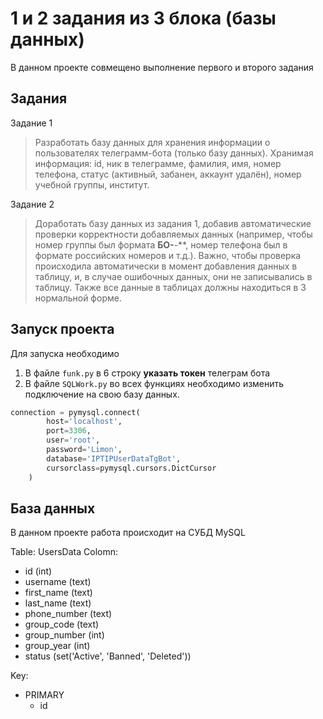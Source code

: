 # 1 и 2 задания из 3 блока (базы данных)

В данном проекте совмещено выполнение первого и второго задания
## Задания #
Задание 1
> Разработать базу данных для хранения информации о пользователях телеграмм-бота (только базу данных). Хранимая информация: id, ник в телеграмме, фамилия, имя, номер телефона, статус (активный, забанен, аккаунт удалён), номер учебной группы, институт.

Задание 2
> Доработать базу данных из задания 1, добавив автоматические проверки корректности добавляемых данных (например, чтобы номер группы был формата **БО-**-**, номер телефона был в формате российских номеров и т.д.). Важно, чтобы проверка происходила автоматически в момент добавления данных в таблицу, и, в случае ошибочных данных, они не записывались в таблицу. Также все данные в таблицах должны находиться в 3 нормальной форме.

## Запуск проекта #
Для запуска необходимо 
1. В файле `funk.py` в 6 строку **указать токен** телеграм бота
2. В файле `SQLWork.py` во всех функциях необходимо изменить подключение на свою базу данных. 
```python
connection = pymysql.connect(
        host='localhost',
        port=3306,
        user='root',
        password='Limon',
        database='IPTIPUserDataTgBot',
        cursorclass=pymysql.cursors.DictCursor
    )
```

## База данных #
В данном проекте работа происходит на СУБД MySQL

Table: UsersData
Colomn:
- id (int)
- username (text)
- first_name (text)
- last_name (text)
- phone_number (text)
- group_code (text)
- group_number (int)
- group_year (int)
- status (set('Active', 'Banned', 'Deleted'))

Key:
- PRIMARY
    - id
